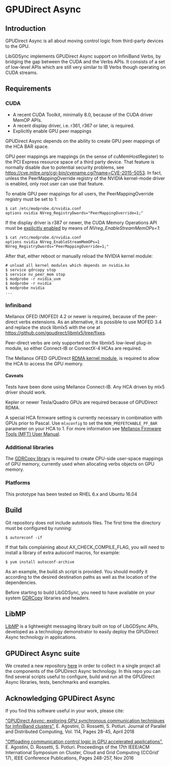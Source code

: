 # GPUDirect Async

## Introduction

GPUDirect Async is all about moving control logic from third-party devices
to the GPU.

LibGDSync implements GPUDirect Async support on InfiniBand Verbs, by bridging the gap between the CUDA and the Verbs APIs. It consists of a set of low-level APIs which are still very similar to IB Verbs though operating on CUDA streams.


## Requirements

### CUDA

- A recent CUDA Toolkit, minimally 8.0, because of the CUDA driver MemOP APIs.
- A recent display driver, i.e. r361, r367 or later, is required.
- Explicitly enable GPU peer mappings

GPUDirect Async depends on the ability to create GPU peer mappings of the
HCA BAR space.

GPU peer mappings are mappings (in the sense of cuMemHostRegister) to the
PCI Express resource space of a third party device.
That feature is normally disable due to potential security problems, 
see https://cve.mitre.org/cgi-bin/cvename.cgi?name=CVE-2015-5053.
In fact, unless the PeerMappingOverride registry of the NVIDIA
kernel-mode driver is enabled, only root user can use that feature.

To enable GPU peer mappings for all users, the PeerMappingOverride registry
must be set to 1:
```shell
$ cat /etc/modprobe.d/nvidia.conf
options nvidia NVreg_RegistryDwords="PeerMappingOverride=1;"
```

If the display driver is r387 or newer, the CUDA Memory Operations API must be [explicitly enabled](http://docs.nvidia.com/cuda/cuda-toolkit-release-notes/index.html#errata-new-features) by means of *NVreg_EnableStreamMemOPs=1*:
```shell
$ cat /etc/modprobe.d/nvidia.conf
options nvidia NVreg_EnableStreamMemOPs=1 NVreg_RegistryDwords="PeerMappingOverride=1;"
```

After that, either reboot or manually reload the NVIDIA kernel
module:
```shell
# unload all kernel modules which depends on nvidia.ko
$ service gdrcopy stop
$ service nv_peer_mem stop
$ modprobe -r nvidia_uvm
$ modprobe -r nvidia
$ modprobe nvidia
...
```

### Infiniband

Mellanox OFED (MOFED) 4.2 or newer is required, because of the peer-direct verbs
extensions. As an alternative, it is possible to use MOFED 3.4 and replace the stock libmlx5 with the one at https://github.com/gpudirect/libmlx5/tree/fixes.

Peer-direct verbs are only supported on the libmlx5 low-level plug-in
module, so either Connect-IB or ConnectX-4 HCAs are required.

The Mellanox OFED GPUDirect [RDMA kernel module](https://github.com/Mellanox/nv_peer_memory), is required to allow the HCA to
access the GPU memory.


#### Caveats

Tests have been done using Mellanox Connect-IB. Any HCA driven by mlx5
driver should work.

Kepler or newer Tesla/Quadro GPUs are required because of GPUDirect RDMA.

A special HCA firmware setting is currently necessary in combination with GPUs
prior to Pascal. Use `mlxconfig` to set the `NON_PREFETCHABLE_PF_BAR` parameter
on your HCA to 1. For more information see [Mellanox Firmware Tools (MFT) User
Manual](https://www.mellanox.com/related-docs/MFT/MFT_user_manual_4_6_0.pdf).

### Additional libraries

The [GDRCopy library](https://github.com/NVIDIA/gdrcopy) is required to
create CPU-side user-space mappings of GPU memory, currently used when
allocating verbs objects on GPU memory.

### Platforms

This prototype has been tested on RHEL 6.x and Ubuntu 16.04

## Build

Git repository does not include autotools files. The first time the directory
must be configured by running:
```shell
$ autoreconf -if
```
If that fails complaining about AX_CHECK_COMPILE_FLAG, you will need to install
a library of extra autoconf macros, for example:
```shell
$ yum install autoconf-archive
```


As an example, the build.sh script is provided. You should modify it
according to the desired destination paths as well as the location
of the dependencies.

Before starting to build LibGDSync, you need to have available on your system [GDRCopy](https://github.com/NVIDIA/gdrcopy) libraries and headers.

## LibMP

[LibMP](https://github.com/gpudirect/libmp) is a lightweight messaging library built on top of LibGDSync APIs, developed as a technology demonstrator to easily deploy the GPUDirect Async technology in applications.

## GPUDirect Async suite

We created a new repository [here](https://github.com/gpudirect/gdasync) in order to collect in a single project all the components of the GPUDirect Async technology. In this repo you can find several scripts useful to configure, build and run all the GPUDirect Async libraries, tests, benchmarks and examples.


## Acknowledging GPUDirect Async

If you find this software useful in your work, please cite:

["GPUDirect Async: exploring GPU synchronous communication techniques for InfiniBand clusters"](https://www.sciencedirect.com/science/article/pii/S0743731517303386), E. Agostini, D. Rossetti, S. Potluri. Journal of Parallel and Distributed Computing, Vol. 114, Pages 28-45, April 2018

["Offloading communication control logic in GPU accelerated applications"](http://ieeexplore.ieee.org/document/7973709), E. Agostini, D. Rossetti, S. Potluri. Proceedings of the 17th IEEE/ACM International Symposium on Cluster, Cloud and Grid Computing (CCGrid’ 17), IEEE Conference Publications, Pages 248-257, Nov 2016
